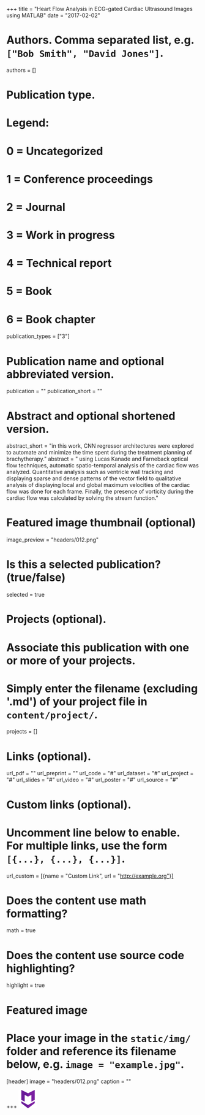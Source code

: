 +++
title = "Heart Flow Analysis in ECG-gated Cardiac Ultrasound Images using MATLAB"
date = "2017-02-02"

# Authors. Comma separated list, e.g. `["Bob Smith", "David Jones"]`.
authors = []

# Publication type.
# Legend:
# 0 = Uncategorized
# 1 = Conference proceedings
# 2 = Journal
# 3 = Work in progress
# 4 = Technical report
# 5 = Book
# 6 = Book chapter
publication_types = ["3"]

# Publication name and optional abbreviated version.
 publication = ""
 publication_short = ""

# Abstract and optional shortened version.
abstract_short = "in this work, CNN regressor architectures were explored to automate and minimize the time spent during the treatment planning of brachytherapy." 
abstract = " using Lucas Kanade and Farneback optical flow techniques, automatic spatio-temporal analysis of the cardiac flow was analyzed. Quantitative analysis such as ventricle wall tracking and displaying sparse and dense patterns of the vector field to qualitative analysis of displaying local and global maximum velocities of the cardiac flow was done for each frame. Finally, the presence of vorticity during the cardiac flow was calculated by solving the stream function."
# Featured image thumbnail (optional)
image_preview = "headers/012.png"

# Is this a selected publication? (true/false)
selected = true
# Projects (optional).
#   Associate this publication with one or more of your projects.
#   Simply enter the filename (excluding '.md') of your project file in `content/project/`.
projects = []

# Links (optional).
url_pdf = ""
url_preprint = ""
url_code = "#"
url_dataset = "#"
url_project = "#"
url_slides = "#"
url_video = "#"
url_poster = "#"
url_source = "#"

# Custom links (optional).
#   Uncomment line below to enable. For multiple links, use the form `[{...}, {...}, {...}]`.
url_custom = [{name = "Custom Link", url = "http://example.org"}]

# Does the content use math formatting?
math = true

# Does the content use source code highlighting?
highlight = true

# Featured image
# Place your image in the `static/img/` folder and reference its filename below, e.g. `image = "example.jpg"`.
[header]
image = "headers/012.png"
caption = ""

+++
![Imag](https://raw.githubusercontent.com/adam-p/markdown-here/master/src/common/images/icon48.png)
